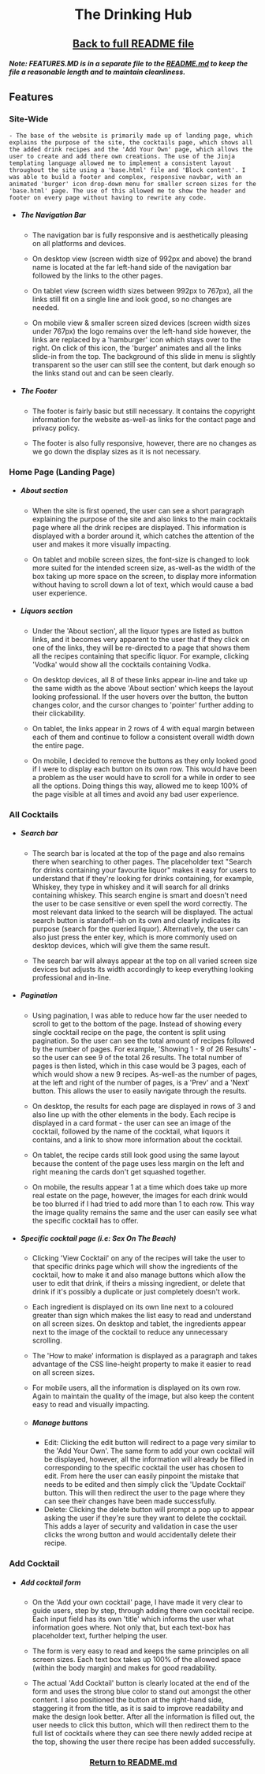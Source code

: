 <h1 align="center">The Drinking Hub</h1>

<h2 align="center"><a href="https://github.com/joenapper/drinking-hub/blob/master/README.md">Back to full README file</a></h2>

##### Note: FEATURES.MD is in a separate file to the [README.md](https://github.com/joenapper/drinking-hub/blob/master/README.md) to keep the file a reasonable length and to maintain cleanliness.

## Features

### Site-Wide 
    - The base of the website is primarily made up of landing page, which explains the purpose of the site, the cocktails page, which shows all the added drink recipes and the 'Add Your Own' page, which allows the user to create and add there own creations. The use of the Jinja templating language allowed me to implement a consistent layout throughout the site using a 'base.html' file and 'Block content'. I was able to build a footer and complex, responsive navbar, with an animated 'burger' icon drop-down menu for smaller screen sizes for the 'base.html' page. The use of this allowed me to show the header and footer on every page without having to rewrite any code.   

- ##### The Navigation Bar
    - The navigation bar is fully responsive and is aesthetically pleasing on all platforms and devices. 
    
    - On desktop view (screen width size of 992px and above) the brand name is located at the far left-hand side of the navigation bar followed by the links to the other pages.

    - On tablet view (screen width sizes between 992px to 767px), all the links still fit on a single line and look good, so no changes are needed.

    - On mobile view & smaller screen sized devices (screen width sizes under 767px) the logo remains over the left-hand side however, the links are replaced by a 'hamburger' icon which stays over to the right. On click of this icon, the 'burger' animates and all the links slide-in from the top. The background of this slide in menu is slightly transparent so the user can still see the content, but dark enough so the links stand out and can be seen clearly. 

- ##### The Footer
    - The footer is fairly basic but still necessary. It contains the copyright information for the website as-well-as links for the contact page and privacy policy.

    - The footer is also fully responsive, however, there are no changes as we go down the display sizes as it is not necessary.

### Home Page (Landing Page)
- ##### About section
    - When the site is first opened, the user can see a short paragraph explaining the purpose of the site and also links to the main cocktails page where all the drink recipes are displayed. This information is displayed with a border around it, which catches the attention of the user and makes it more visually impacting.

    - On tablet and mobile screen sizes, the font-size is changed to look more suited for the intended screen size, as-well-as the width of the box taking up more space on the screen, to display more information without having to scroll down a lot of text, which would cause a bad user experience.

- ##### Liquors section
    - Under the 'About section', all the liquor types are listed as button links, and it becomes very apparent to the user that if they click on one of the links, they will be re-directed to a page that shows them all the recipes containing that specific liquor. For example, clicking 'Vodka' would show all the cocktails containing Vodka.
    
    - On desktop devices, all 8 of these links appear in-line and take up the same width as the above 'About section' which keeps the layout looking professional. If the user hovers over the button, the button changes color, and the cursor changes to 'pointer' further adding to their clickability.

    - On tablet, the links appear in 2 rows of 4 with equal margin between each of them and continue to follow a consistent overall width down the entire page.

    - On mobile, I decided to remove the buttons as they only looked good if I were to display each button on its own row. This would have been a problem as the user would have to scroll for a while in order to see all the options. Doing things this way, allowed me to keep 100% of the page visible at all times and avoid any bad user experience. 

### All Cocktails
- ##### Search bar
    - The search bar is located at the top of the page and also remains there when searching to other pages. The placeholder text "Search for drinks containing your favourite liquor" makes it easy for users to understand that if they're looking for drinks containing, for example, Whiskey, they type in whiskey and it will search for all drinks containing whiskey. This search engine is smart and doesn't need the user to be case sensitive or even spell the word correctly. The most relevant data linked to the search will be displayed. The actual search button is standoff-ish on its own and clearly indicates its purpose (search for the queried liquor). Alternatively, the user can also just press the enter key, which is more commonly used on desktop devices, which will give them the same result.  

    - The search bar will always appear at the top on all varied screen size devices but adjusts its width accordingly to keep everything looking professional and in-line.

- ##### Pagination
    - Using pagination, I was able to reduce how far the user needed to scroll to get to the bottom of the page. Instead of showing every single cocktail recipe on the page, the content is split using pagination. So the user can see the total amount of recipes followed by the number of pages. For example, 'Showing 1 - 9 of 26 Results' - so the user can see 9 of the total 26 results. The total number of pages is then listed, which in this case would be 3 pages, each of which would show a new 9 recipes. As-well-as the number of pages, at the left and right of the number of pages, is a 'Prev' and a 'Next' button. This allows the user to easily navigate through the results. 

    - On desktop, the results for each page are displayed in rows of 3 and also line up with the other elements in the body. Each recipe is displayed in a card format - the user can see an image of the cocktail, followed by the name of the cocktail, what liquors it contains, and a link to show more information about the cocktail.

    - On tablet, the recipe cards still look good using the same layout because the content of the page uses less margin on the left and right meaning the cards don't get squashed together.

    - On mobile, the results appear 1 at a time which does take up more real estate on the page, however, the images for each drink would be too blurred if I had tried to add more than 1 to each row. This way the image quality remains the same and the user can easily see what the specific cocktail has to offer.

- ##### Specific cocktail page (i.e: Sex On The Beach)
    - Clicking 'View Cocktail' on any of the recipes will take the user to that specific drinks page which will show the ingredients of the cocktail, how to make it and also manage buttons which allow the user to edit that drink, if theirs a missing ingredient, or delete that drink if it's possibly a duplicate or just completely doesn't work.

    - Each ingredient is displayed on its own line next to a coloured greater than sign which makes the list easy to read and understand on all screen sizes. On desktop and tablet, the ingredients appear next to the image of the cocktail to reduce any unnecessary scrolling.

    - The 'How to make' information is displayed as a paragraph and takes advantage of the CSS line-height property to make it easier to read on all screen sizes. 

    - For mobile users, all the information is displayed on its own row. Again to maintain the quality of the image, but also keep the content easy to read and visually impacting.

    - ##### Manage buttons
        - Edit: Clicking the edit button will redirect to a page very similar to the 'Add Your Own'. The same form to add your own cocktail will be displayed, however, all the information will already be filled in corresponding to the specific cocktail the user has chosen to edit. From here the user can easily pinpoint the mistake that needs to be edited and then simply click the 'Update Cocktail' button. This will then redirect the user to the page where they can see their changes have been made successfully.
        - Delete: Clicking the delete button will prompt a pop up to appear asking the user if they're sure they want to delete the cocktail. This adds a layer of security and validation in case the user clicks the wrong button and would accidentally delete their recipe.

### Add Cocktail
- ##### Add cocktail form
    - On the 'Add your own cocktail' page, I have made it very clear to guide users, step by step, through adding there own cocktail recipe. Each input field has its own 'title' which informs the user what information goes where. Not only that, but each text-box has placeholder text, further helping the user. 

    - The form is very easy to read and keeps the same principles on all screen sizes. Each text box takes up 100% of the allowed space (within the body margin) and makes for good readability.

    - The actual 'Add Cocktail' button is clearly located at the end of the form and uses the strong blue color to stand out amongst the other content. I also positioned the button at the right-hand side, staggering it from the title, as it is said to improve readability and make the design look better. After all the information is filled out, the user needs to click this button, which will then redirect them to the full list of cocktails where they can see there newly added recipe at the top, showing the user there recipe has been added successfully.

<h3 align="center"><a href="https://github.com/joenapper/drinking-hub/blob/master/README.md">Return to README.md</a></h3>